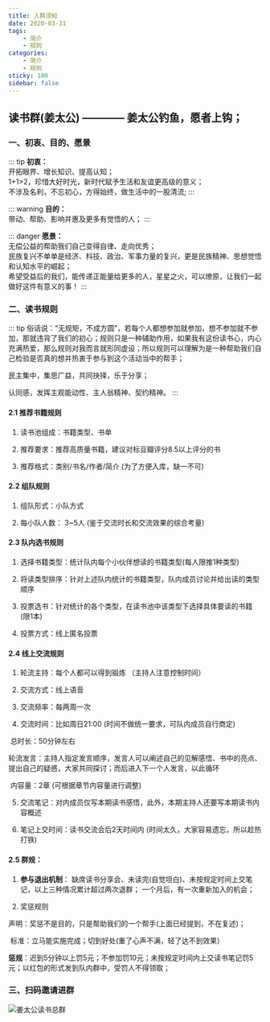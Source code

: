 ```yaml
---
title: 入群须知
date: 2020-03-31
tags: 
    - 简介
    - 规则
categories:
    - 简介
    - 规则
sticky: 100
sidebar: false
---
```

## 读书群(姜太公) ———— 姜太公钓鱼，愿者上钩；

### 一、初衷、目的、愿景

::: tip
**初衷：**<br/>
开拓眼界、增长知识、提高认知；<br/>
1+1>2，珍惜大好时光，新时代赋予生活和友谊更高级的意义；<br/>
不涉及名利，不忘初心，方得始终，做生活中的一股清流;
:::

::: warning
**目的：**<br/>
带动、帮助、影响并惠及更多有觉悟的人；
:::

::: danger
**愿景：**<br/>
无偿公益的帮助我们自己变得自律、走向优秀；<br/>
民族复兴不单单是经济、科技、政治、军事力量的复兴，更是民族精神、思想觉悟和认知水平的崛起；<br/>
希望受益后的我们，能传递正能量给更多的人，星星之火，可以燎原，让我们一起做好这件有意义的事！
:::

<!-- more -->

### 二、读书规则

::: tip
俗话说：“无规矩，不成方圆”，若每个人都想参加就参加，想不参加就不参加，那就违背了我们的初心；规则只是一种辅助作用，如果我有这份读书心，内心充满热爱，那么规则对我而言就形同虚设；所以规则可以理解为是一种帮助我们自己检验是否真的想并热衷于参与到这个活动当中的帮手；<br/>

民主集中，集思广益，共同抉择，乐于分享；<br/>

认同感，发挥主观能动性、主人翁精神、契约精神。
:::

#### 2.1 推荐书籍规则

1) 读书池组成：书籍类型、书单

2) 推荐要求：推荐高质量书籍，建议对标豆瓣评分8.5以上评分的书

3) 推荐格式：类别/书名/作者/简介 (为了方便入库，缺一不可)

#### 2.2 组队规则

1) 组队形式：小队方式

2) 每小队人数： 3~5人 (鉴于交流时长和交流效果的综合考量)


#### 2.3 队内选书规则

1) 选择书籍类型：统计队内每个小伙伴想读的书籍类型(每人限推1种类型)

2) 将读类型排序：针对上述队内统计的书籍类型，队内成员讨论并给出读的类型顺序

3) 投票选书：针对统计的各个类型，在读书池中该类型下选择具体要读的书籍(限1本)

4) 投票方式：线上匿名投票

#### 2.4 线上交流规则

1) 轮流主持：每个人都可以得到锻炼 （主持人注意控制时间）

2) 交流方式：线上语音

3) 交流频率：每两周一次

4) 交流时间：比如周日21:00 (时间不做统一要求，可队内成员自行商定)

​      总时长：50分钟左右

​      轮流发言：主持人指定发言顺序，发言人可以阐述自己的见解感悟、书中的亮点、提出自己的疑惑，大家共同探讨；而后进入下一个人发言，以此循环

​      内容量：2章 (可根据章节内容量进行调整)

5) 交流笔记：对内成员仅写本期读书感悟，此外，本期主持人还要写本期读书内容概述

6) 笔记上交时间：读书交流会后2天时间内 (时间太久，大家容易遗忘，所以趁热打铁)



#### 2.5 群规：

1) **参与退出机制**：
缺席读书分享会、未读完(自觉坦白)、未按规定时间上交笔记，以上三种情况累计超过两次退群；
一个月后，有一次重新加入的机会；

2) 奖惩规则

​      声明：奖惩不是目的，只是帮助我们的一个帮手(上面已经提到，不在复述)；

​      标准：立马能实施完成；切到好处(重了心声不满，轻了达不到效果）

​      **惩规**：迟到5分钟以上罚5元；不参加罚10元；未按规定时间内上交读书笔记罚5元；以红包的形式发到队内群中，受罚人不得领取；

### 三、扫码邀请进群
![姜太公读书总群](/images/groupQrCode.jpg)

